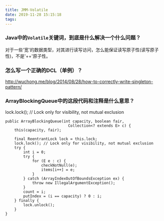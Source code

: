 ```yaml
---
title: JMM-Volatile
date: 2019-11-28 15:15:18
tags:
---
```


### Java中的`Volatile`关键词，到底是什么解决一个什么问题？
对于一些'宽'的数据类型，对其进行读写访问，怎么能保证读写原子性(读写原子性)，不是'++'原子性。

### 怎么写一个正确的DCL（单例）？
http://wuchong.me/blog/2014/08/28/how-to-correctly-write-singleton-pattern/

### ArrayBlockingQueue中的这段代码和注释是什么意思？
lock.lock(); // Lock only for visibility, not mutual exclusion
```
public ArrayBlockingQueue(int capacity, boolean fair,
                            Collection<? extends E> c) {
    this(capacity, fair);

    final ReentrantLock lock = this.lock;
    lock.lock(); // Lock only for visibility, not mutual exclusion
    try {
        int i = 0;
        try {
            for (E e : c) {
                checkNotNull(e);
                items[i++] = e;
            }
        } catch (ArrayIndexOutOfBoundsException ex) {
            throw new IllegalArgumentException();
        }
        count = i;
        putIndex = (i == capacity) ? 0 : i;
    } finally {
        lock.unlock();
    }
}
```